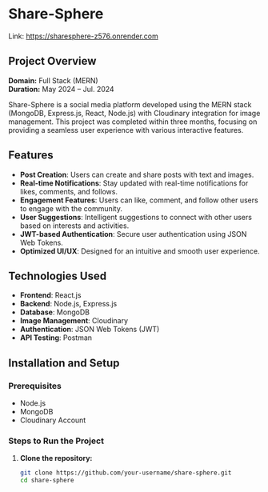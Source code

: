 # Share-Sphere
Link: https://sharesphere-z576.onrender.com
## Project Overview

**Domain:** Full Stack (MERN)  
**Duration:** May 2024 – Jul. 2024

Share-Sphere is a social media platform developed using the MERN stack (MongoDB, Express.js, React, Node.js) with Cloudinary integration for image management. This project was completed within three months, focusing on providing a seamless user experience with various interactive features.

## Features

- **Post Creation**: Users can create and share posts with text and images.
- **Real-time Notifications**: Stay updated with real-time notifications for likes, comments, and follows.
- **Engagement Features**: Users can like, comment, and follow other users to engage with the community.
- **User Suggestions**: Intelligent suggestions to connect with other users based on interests and activities.
- **JWT-based Authentication**: Secure user authentication using JSON Web Tokens.
- **Optimized UI/UX**: Designed for an intuitive and smooth user experience.

## Technologies Used

- **Frontend**: React.js
- **Backend**: Node.js, Express.js
- **Database**: MongoDB
- **Image Management**: Cloudinary
- **Authentication**: JSON Web Tokens (JWT)
- **API Testing**: Postman

## Installation and Setup

### Prerequisites

- Node.js
- MongoDB
- Cloudinary Account

### Steps to Run the Project

1. **Clone the repository:**
   ```bash
   git clone https://github.com/your-username/share-sphere.git
   cd share-sphere
